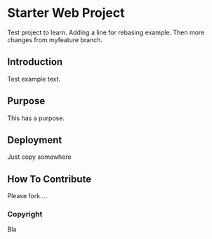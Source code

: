 # Starter Web Project

Test project to learn. Adding a line for rebasing example.
Then more changes from myfeature branch.

## Introduction

Test example text.

## Purpose

This has a purpose.

## Deployment

Just copy somewhere

## How To Contribute

Please fork....

### Copyright

Bla